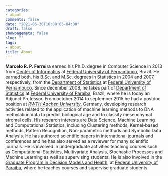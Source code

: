 ```yaml
---
categories:
- about
comments: false
date: "2021-06-30T16:08:05-04:00"
draft: false
showpagemeta: false
slug: ""
tags:
- about
title: About
---
```


**Marcelo R. P. Ferreira** earned his Ph.D. degree in Computer Science in 2013 from [Center of Informatics](https://portal.cin.ufpe.br/) at [Federal University of Pernambuco](https://www.ufpe.br/), Brazil. He earned both, his B.Sc. and M.Sc. degrees in Statistics in 2004 and 2007, respectively, from the [Department of Statistics](https://www.ufpe.br/de/) at [Federal University of Pernambuco](https://www.ufpe.br/). Since december 2008, he takes part of [Department of Statistics](https://www.ufpb.br/de/) at [Federal University of Paraiba](https://www.ufpb.br/), Brazil, where he is today an Adjunct Professor. From october 2014 to september 2015 he had a postdoc position at [_RWTH Aachen University_](https://costalab.org/), Germany, developing research activities related to the application of machine learning methods to DNA methylation data to predict biological age and to classify mesenchymal stromal cells. His research interests are Data Science, Machine Learning and Computational Statistics, including Clustering methods, Kernel-based methods, Pattern Recognition, Non-parametric methods and Symbolic Data Analysis. He has authored scientific papers in international journals and conferences and he has also served as a reviewer for many scientific journals. He is involved in undergraduate activities teaching courses such as Computational Statistics, Multivariate Analysis, Stochastic Processes and Machine Learning as well as supervising students. He is also involved in the [Graduate Program in Decision Models and Health](https://sigaa.ufpb.br/sigaa/public/programa/portal.jsf?id=1895), at [Federal University of Paraiba](https://www.ufpb.br/), where he teaches courses and supervise graduate students.

